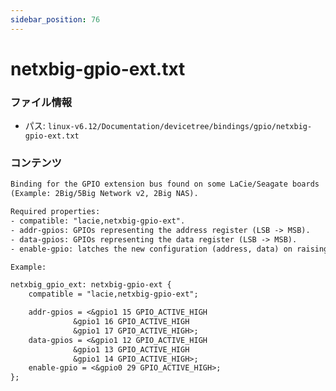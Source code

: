 ```yaml
---
sidebar_position: 76
---
```

# netxbig-gpio-ext.txt

### ファイル情報

- パス: `linux-v6.12/Documentation/devicetree/bindings/gpio/netxbig-gpio-ext.txt`

### コンテンツ

```txt
Binding for the GPIO extension bus found on some LaCie/Seagate boards
(Example: 2Big/5Big Network v2, 2Big NAS).

Required properties:
- compatible: "lacie,netxbig-gpio-ext".
- addr-gpios: GPIOs representing the address register (LSB -> MSB).
- data-gpios: GPIOs representing the data register (LSB -> MSB).
- enable-gpio: latches the new configuration (address, data) on raising edge.

Example:

netxbig_gpio_ext: netxbig-gpio-ext {
	compatible = "lacie,netxbig-gpio-ext";

	addr-gpios = <&gpio1 15 GPIO_ACTIVE_HIGH
		      &gpio1 16 GPIO_ACTIVE_HIGH
		      &gpio1 17 GPIO_ACTIVE_HIGH>;
	data-gpios = <&gpio1 12 GPIO_ACTIVE_HIGH
		      &gpio1 13 GPIO_ACTIVE_HIGH
		      &gpio1 14 GPIO_ACTIVE_HIGH>;
	enable-gpio = <&gpio0 29 GPIO_ACTIVE_HIGH>;
};

```

